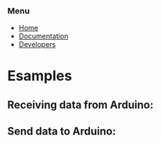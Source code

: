 ### Menu

* [Home](https://pzaffino.github.io/SlicerArduinoController/index)
* [Documentation](https://pzaffino.github.io/SlicerArduinoController/documentation)
* [Developers](https://pzaffino.github.io/SlicerArduinoController/developers)

# Esamples


## Receiving data from Arduino:

## Send data to Arduino:
